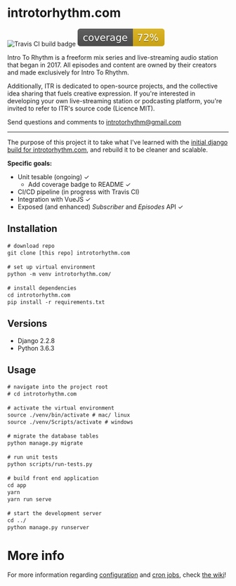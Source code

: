 # introtorhythm.com

![Travis CI build badge](https://api.travis-ci.com/seanpierce/introtorhythm.com.svg?branch=master) ![Test coverage badge](coverage.svg)

Intro To Rhythm is a freeform mix series and live-streaming audio station that began in 2017. All episodes and content are owned by their creators and made exclusively for Intro To Rhythm.

Additionally, ITR is dedicated to open-source projects, and the collective idea sharing that fuels creative expression. If you're interested in developing your own live-streaming station or podcasting platform, you're invited to refer to ITR's source code (Licence MIT).

Send questions and comments to introtorhythm@gmail.com

-----

The purpose of this project it to take what I've learned with the [initial django build for introtorhythm.com](https://github.com/seanpierce/introtorhythm.com-archive), and rebuild it to be cleaner and scalable.

**Specific goals:**

* Unit tesable (ongoing) ✓
  * Add coverage badge to README ✓
* CI/CD pipeline (in progress with Travis CI)
* Integration with VueJS ✓
* Exposed (and enhanced) _Subscriber_ and _Episodes_ API ✓

## Installation

```shell
# download repo
git clone [this repo] introtorhythm.com

# set up virtual environment
python -m venv introtorhythm.com/

# install dependencies
cd introtorhythm.com
pip install -r requirements.txt
```

## Versions

* Django 2.2.8
* Python 3.6.3

## Usage

```shell
# navigate into the project root
# cd introtorhythm.com

# activate the virtual environment
source ./venv/bin/activate # mac/ linux
source ./venv/Scripts/activate # windows

# migrate the database tables
python manage.py migrate

# run unit tests
python scripts/run-tests.py

# build front end application
cd app
yarn
yarn run serve

# start the development server
cd ../
python manage.py runserver
```

# More info

For more information regarding [configuration](https://github.com/seanpierce/introtorhythm.com/wiki/Configuration) and [cron jobs](https://github.com/seanpierce/introtorhythm.com/wiki/Cron-Jobs), check [the wiki](https://github.com/seanpierce/introtorhythm.com/wiki)!

